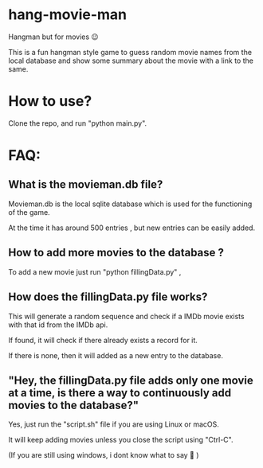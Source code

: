 # hang-movie-man

Hangman but for movies 😉

This is a fun hangman style game to guess random movie names from the local database and show some summary about the movie with a link to the same.

# How to use?
Clone the repo, and run "python main.py".

# FAQ:

## What is the movieman.db file?
Movieman.db is the local sqlite database which is used for the functioning of the game. 

At the time it has around 500 entries , but new entries can be easily added.

## How to add more movies to the database ?

To add a new movie just run "python fillingData.py" ,

## How does the fillingData.py file works?
This will generate a random sequence and check if a IMDb movie exists with that id from the IMDb api. 

If found, it will check if there already exists a record for it.

If there is none, then it will added as a new entry to the database.

## "Hey, the fillingData.py file adds only one movie at a time, is there a way to continuously add movies to the database?"

Yes, just run the "script.sh" file if you are using Linux or macOS.

It will keep adding movies unless you close the script using "Ctrl-C".

(If you are still using windows, i dont know what to say 🙂 )
